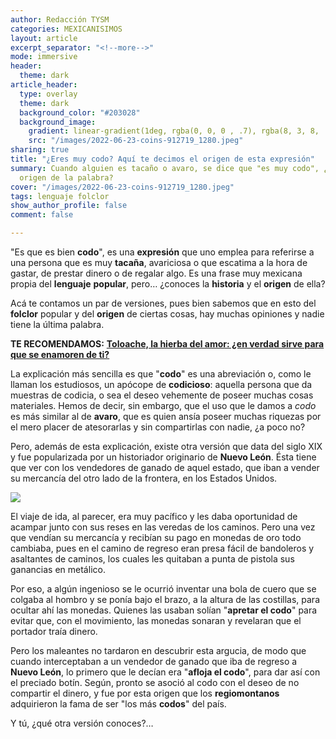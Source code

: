 ```yaml
---
author: Redacción TYSM
categories: MEXICANISIMOS
layout: article
excerpt_separator: "<!--more-->"
mode: immersive
header:
  theme: dark
article_header:
  type: overlay
  theme: dark
  background_color: "#203028"
  background_image:
    gradient: linear-gradient(1deg, rgba(0, 0, 0 , .7), rgba(8, 3, 8, .9))
    src: "/images/2022-06-23-coins-912719_1280.jpeg"
sharing: true
title: "¿Eres muy codo? Aquí te decimos el origen de esta expresión"
summary: Cuando alguien es tacaño o avaro, se dice que "es muy codo", ¿conoces el
  origen de la palabra?
cover: "/images/2022-06-23-coins-912719_1280.jpeg"
tags: lenguaje folclor
show_author_profile: false
comment: false

---
```

"Es que es bien **codo**", es una **expresión** que uno emplea para referirse a una persona que es muy **tacaña**, avariciosa o que escatima a la hora de gastar, de prestar dinero o de regalar algo. Es una frase muy mexicana propia del **lenguaje** **popular**, pero… ¿conoces la **historia** y el **origen** de ella?

Acá te contamos un par de versiones, pues bien sabemos que en esto del **folclor** popular y del **origen** de ciertas cosas, hay muchas opiniones y nadie tiene la última palabra.

**TE RECOMENDAMOS:** [**Toloache, la hierba del amor: ¿en verdad sirve para que se enamoren de ti?**](https://blog.tonoysumariachi.com/mexicanisimos/2022/08/18/toloache-la-hierba-del-amor-en-verdad-sirve-para-que-se-enamoren-de-ti.html)

La explicación más sencilla es que "**codo**" es una abreviación o, como le llaman los estudiosos, un apócope de **codicioso**: aquella persona que da muestras de codicia, o sea el deseo vehemente de poseer muchas cosas materiales. Hemos de decir, sin embargo, que el uso que le damos a _codo_ es más similar al de **avaro**, que es quien ansía poseer muchas riquezas por el mero placer de atesorarlas y sin compartirlas con nadie, ¿a poco no?

Pero, además de esta explicación, existe otra versión que data del siglo XIX y fue popularizada por un historiador originario de **Nuevo León**. Ésta tiene que ver con los vendedores de ganado de aquel estado, que iban a vender su mercancía del otro lado de la frontera, en los Estados Unidos.

![](https://upload.wikimedia.org/wikipedia/commons/thumb/2/24/Tudanca.JPG/1024px-Tudanca.JPG)

El viaje de ida, al parecer, era muy pacífico y les daba oportunidad de acampar junto con sus reses en las veredas de los caminos. Pero una vez que vendían su mercancía y recibían su pago en monedas de oro todo cambiaba, pues en el camino de regreso eran presa fácil de bandoleros y asaltantes de caminos, los cuales les quitaban a punta de pistola sus ganancias en metálico.

Por eso, a algún ingenioso se le ocurrió inventar una bola de cuero que se colgaba al hombro y se ponía bajo el brazo, a la altura de las costillas, para ocultar ahí las monedas. Quienes las usaban solían "**apretar el codo**" para evitar que, con el movimiento, las monedas sonaran y revelaran que el portador traía dinero.

Pero los maleantes no tardaron en descubrir esta argucia, de modo que cuando interceptaban a un vendedor de ganado que iba de regreso a **Nuevo León**, lo primero que le decían era "**afloja el codo**", para dar así con el preciado botín. Según, pronto se asoció al codo con el deseo de no compartir el dinero, y fue por esta origen que los **regiomontanos** adquirieron la fama de ser "los más **codos**" del país.

Y tú, ¿qué otra versión conoces?…